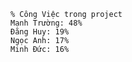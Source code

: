     % Công Việc trong project
    Mạnh Trường: 48%
    Đăng Huy: 19% 
    Ngọc Anh: 17% 
    Minh Đức: 16%
